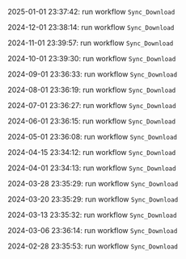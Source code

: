 2025-01-01 23:37:42: run workflow `Sync_Download` 

2024-12-01 23:38:14: run workflow `Sync_Download` 

2024-11-01 23:39:57: run workflow `Sync_Download` 

2024-10-01 23:39:30: run workflow `Sync_Download` 

2024-09-01 23:36:33: run workflow `Sync_Download` 

2024-08-01 23:36:19: run workflow `Sync_Download` 

2024-07-01 23:36:27: run workflow `Sync_Download` 

2024-06-01 23:36:15: run workflow `Sync_Download` 

2024-05-01 23:36:08: run workflow `Sync_Download` 

2024-04-15 23:34:12: run workflow `Sync_Download` 

2024-04-01 23:34:13: run workflow `Sync_Download` 

2024-03-28 23:35:29: run workflow `Sync_Download` 

2024-03-20 23:35:29: run workflow `Sync_Download` 

2024-03-13 23:35:32: run workflow `Sync_Download` 

2024-03-06 23:36:14: run workflow `Sync_Download` 

2024-02-28 23:35:53: run workflow `Sync_Download` 


